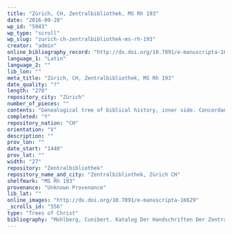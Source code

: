 ```yaml
---
title: "Zürich, CH, Zentralbibliothek, MS Rh 193"
date: "2016-09-28"
wp_id: "5043"
wp_type: "scroll"
wp_slug: "zurich-ch-zentralbibliothek-ms-rh-193"
creator: "admin"
online_bibliography_record: "http://dx.doi.org/10.7891/e-manuscripta-16629"
language_1: "Latin"
language_2: ""
lib_lon: ""
meta_title: "Zürich, CH, Zentralbibliothek, MS Rh 193"
date_quality: "?"
length: "270"
repository_city: "Zürich"
number_of_pieces: ""
contents: "Genealogical tree of biblical history, inner side. Concordance of Old Testament and New Testament on outer side."
completed: "Y"
repository_nation: "CH"
orientation: "V"
description: ""
prov_lon: ""
date_start: "1440"
prov_lat: ""
width: "27"
repository: "Zentralbibliothek"
repository_name_and_city: "Zentralbibliothek, Zürich CH"
shelfmark: "MS Rh 193"
provenance: "Unknown Provenance"
lib_lat: ""
online_images: "http://dx.doi.org/10.7891/e-manuscripta-16629"
_scrolls_id: "556"
type: "Trees of Christ"
bibliography: "Mohlberg, Cunibert. Katalog Der Handschriften Der Zentralbibliothek Zürich I. Mittelalterliche Handschriften. Zürich: Buchdruckerei Berichthaus, 1952. no 564, p. 257."
---
```



